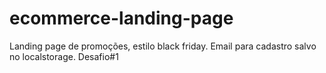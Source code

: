 # ecommerce-landing-page
Landing page de promoções, estilo black friday. Email para cadastro salvo no localstorage. Desafio#1

